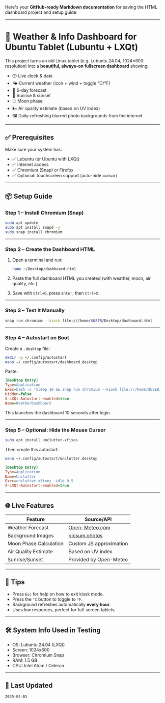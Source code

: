 Here's your **GitHub-ready Markdown documentation** for saving the HTML dashboard project and setup guide:

---

# 🧭 Weather & Info Dashboard for Ubuntu Tablet (Lubuntu + LXQt)

This project turns an old Linux tablet (e.g. Lubuntu 24.04, 1024×600 resolution) into a **beautiful, always-on fullscreen dashboard** showing:

- 🕒 Live clock & date  
- 🌤️ Current weather (icon + wind + toggle °C/°F)  
- 📅 6-day forecast  
- 🌅 Sunrise & sunset  
- 🌕 Moon phase  
- 🌬️ Air quality estimate (based on UV index)  
- 🖼️ Daily-refreshing blurred photo backgrounds from the internet  

---

## ✅ Prerequisites

Make sure your system has:

- ✅ Lubuntu (or Ubuntu with LXQt)
- ✅ Internet access
- ✅ Chromium (Snap) or Firefox
- ✅ Optional: touchscreen support (auto-hide cursor)

---

## 📦 Setup Guide

### Step 1 – Install Chromium (Snap)

```bash
sudo apt update
sudo apt install snapd -y
sudo snap install chromium
```

---

### Step 2 – Create the Dashboard HTML

1. Open a terminal and run:

   ```bash
   nano ~/Desktop/dashboard.html
   ```

2. Paste the full dashboard HTML you created (with weather, moon, air quality, etc.)

3. Save with `Ctrl+O`, press `Enter`, then `Ctrl+X`.

---

### Step 3 – Test It Manually

```bash
snap run chromium --kiosk file:///home/$USER/Desktop/dashboard.html
```

---

### Step 4 – Autostart on Boot

Create a `.desktop` file:

```bash
mkdir -p ~/.config/autostart
nano ~/.config/autostart/dashboard.desktop
```

Paste:

```ini
[Desktop Entry]
Type=Application
Exec=bash -c "sleep 10 && snap run chromium --kiosk file:///home/$USER/Desktop/dashboard.html"
Hidden=false
X-LXQt-Autostart-enabled=true
Name=WeatherDashboard
```

This launches the dashboard 10 seconds after login.

---

### Step 5 – Optional: Hide the Mouse Cursor

```bash
sudo apt install unclutter-xfixes
```

Then create this autostart:

```bash
nano ~/.config/autostart/unclutter.desktop
```

```ini
[Desktop Entry]
Type=Application
Name=Unclutter
Exec=unclutter-xfixes -idle 0.5
X-LXQt-Autostart-enabled=true
```

---

## 🌐 Live Features

| Feature             | Source/API                       |
|---------------------|----------------------------------|
| Weather Forecast     | [Open-Meteo.com](https://open-meteo.com) |
| Background Images    | [picsum.photos](https://picsum.photos) |
| Moon Phase Calculation | Custom JS approximation |
| Air Quality Estimate | Based on UV index |
| Sunrise/Sunset       | Provided by Open-Meteo |

---

## 🧠 Tips

- Press `Esc` for help on how to exit kiosk mode.
- Press the `°C` button to toggle to `°F`.
- Background refreshes automatically **every hour**.
- Uses low resources, perfect for full-screen tablets.

---

## 🛠 System Info Used in Testing

- OS: Lubuntu 24.04 (LXQt)
- Screen: 1024x600
- Browser: Chromium Snap
- RAM: 1.5 GB
- CPU: Intel Atom / Celeron

---

## 📌 Last Updated

`2025-04-01`
